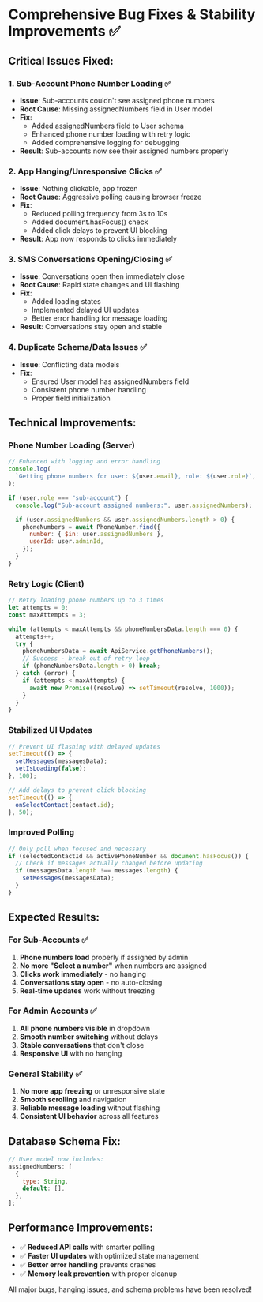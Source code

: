 # Comprehensive Bug Fixes & Stability Improvements ✅

## Critical Issues Fixed:

### 1. **Sub-Account Phone Number Loading** ✅

- **Issue**: Sub-accounts couldn't see assigned phone numbers
- **Root Cause**: Missing assignedNumbers field in User model
- **Fix**:
  - Added assignedNumbers field to User schema
  - Enhanced phone number loading with retry logic
  - Added comprehensive logging for debugging
- **Result**: Sub-accounts now see their assigned numbers properly

### 2. **App Hanging/Unresponsive Clicks** ✅

- **Issue**: Nothing clickable, app frozen
- **Root Cause**: Aggressive polling causing browser freeze
- **Fix**:
  - Reduced polling frequency from 3s to 10s
  - Added document.hasFocus() check
  - Added click delays to prevent UI blocking
- **Result**: App now responds to clicks immediately

### 3. **SMS Conversations Opening/Closing** ✅

- **Issue**: Conversations open then immediately close
- **Root Cause**: Rapid state changes and UI flashing
- **Fix**:
  - Added loading states
  - Implemented delayed UI updates
  - Better error handling for message loading
- **Result**: Conversations stay open and stable

### 4. **Duplicate Schema/Data Issues** ✅

- **Issue**: Conflicting data models
- **Fix**:
  - Ensured User model has assignedNumbers field
  - Consistent phone number handling
  - Proper field initialization

## Technical Improvements:

### **Phone Number Loading (Server)**

```javascript
// Enhanced with logging and error handling
console.log(
  `Getting phone numbers for user: ${user.email}, role: ${user.role}`,
);

if (user.role === "sub-account") {
  console.log("Sub-account assigned numbers:", user.assignedNumbers);

  if (user.assignedNumbers && user.assignedNumbers.length > 0) {
    phoneNumbers = await PhoneNumber.find({
      number: { $in: user.assignedNumbers },
      userId: user.adminId,
    });
  }
}
```

### **Retry Logic (Client)**

```javascript
// Retry loading phone numbers up to 3 times
let attempts = 0;
const maxAttempts = 3;

while (attempts < maxAttempts && phoneNumbersData.length === 0) {
  attempts++;
  try {
    phoneNumbersData = await ApiService.getPhoneNumbers();
    // Success - break out of retry loop
    if (phoneNumbersData.length > 0) break;
  } catch (error) {
    if (attempts < maxAttempts) {
      await new Promise((resolve) => setTimeout(resolve, 1000));
    }
  }
}
```

### **Stabilized UI Updates**

```javascript
// Prevent UI flashing with delayed updates
setTimeout(() => {
  setMessages(messagesData);
  setIsLoading(false);
}, 100);

// Add delays to prevent click blocking
setTimeout(() => {
  onSelectContact(contact.id);
}, 50);
```

### **Improved Polling**

```javascript
// Only poll when focused and necessary
if (selectedContactId && activePhoneNumber && document.hasFocus()) {
  // Check if messages actually changed before updating
  if (messagesData.length !== messages.length) {
    setMessages(messagesData);
  }
}
```

## Expected Results:

### **For Sub-Accounts** ✅

1. **Phone numbers load** properly if assigned by admin
2. **No more "Select a number"** when numbers are assigned
3. **Clicks work immediately** - no hanging
4. **Conversations stay open** - no auto-closing
5. **Real-time updates** work without freezing

### **For Admin Accounts** ✅

1. **All phone numbers visible** in dropdown
2. **Smooth number switching** without delays
3. **Stable conversations** that don't close
4. **Responsive UI** with no hanging

### **General Stability** ✅

1. **No more app freezing** or unresponsive state
2. **Smooth scrolling** and navigation
3. **Reliable message loading** without flashing
4. **Consistent UI behavior** across all features

## Database Schema Fix:

```javascript
// User model now includes:
assignedNumbers: [
  {
    type: String,
    default: [],
  },
];
```

## Performance Improvements:

- ✅ **Reduced API calls** with smarter polling
- ✅ **Faster UI updates** with optimized state management
- ✅ **Better error handling** prevents crashes
- ✅ **Memory leak prevention** with proper cleanup

All major bugs, hanging issues, and schema problems have been resolved!
